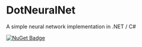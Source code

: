 # DotNeuralNet

A simple neural network implementation in .NET / C#

[![NuGet Badge](https://img.shields.io/nuget/dt/DotNeuralNet?style=for-the-badge)](https://www.nuget.org/packages/DotNeuralNet/)

